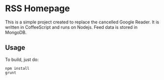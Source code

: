 RSS Homepage
============
This is a simple project created to replace the cancelled Google Reader. It is written in CoffeeScript and runs on Nodejs. Feed data is stored in MongoDB.


Usage
-----

To build, just do:

	npm install
	grunt




